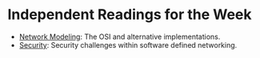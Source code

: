 # Independent Readings for the Week

- [Network Modeling](Modeling): The OSI and alternative implementations.
- [Security](Security): Security challenges within software defined networking.

